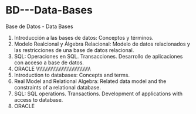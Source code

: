 # BD---Data-Bases
Base de Datos - Data Bases

  1. Introducción a las bases de datos: Conceptos y términos.
  2. Modelo Realcional y Álgebra Relacional: Modelo de datos relacionados y las restricciones de una base de datos relacional.
  3. SQL: Operaciones en SQL. Transacciones. Desarrollo de aplicaciones con acceso a base de datos.
  4. ORACLE
\\\\\\\\\\\\\\\\\\\\\\\\\\\\\\\\\\\\\\\\\\\\\\\\\\\\\\\\\\\\\\\\\\\\
  1. Introduction to databases: Concepts and terms.
  2. Real Model and Relational Algebra: Related data model and the constraints of a relational database.
  3. SQL: SQL operations. Transactions. Development of applications with access to database.
  4. ORACLE
